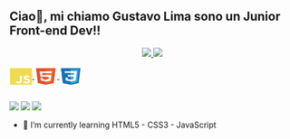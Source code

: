 ## Ciao👋, mi chiamo Gustavo Lima sono un Junior Front-end Dev!!
<div align="center">
  <a href="https://github.com/GustoLima">
  <img height="180em" src="https://github-readme-stats.vercel.app/api?username=gustolima&show_icons=true&theme=dracula&include_all_commits=true&count_private=true"/>
  <img height="180em" src="https://github-readme-stats.vercel.app/api/top-langs/?username=gustolima&layout=compact&langs_count=7&theme=dracula"/>
</div>
<div style="display: inline_block"><br>
  <img align="center" alt="Gusto-Js" height="30" width="40" src="https://raw.githubusercontent.com/devicons/devicon/master/icons/javascript/javascript-plain.svg">
  <img align="center" alt="Gusto-HTML" height="30" width="40" src="https://raw.githubusercontent.com/devicons/devicon/master/icons/html5/html5-original.svg">
  <img align="center" alt="Gusto-CSS" height="30" width="40" src="https://raw.githubusercontent.com/devicons/devicon/master/icons/css3/css3-original.svg">
</div>

##

<div> 
<a href="https://instagram.com/gustoolima" target="_blank"><img src="https://img.shields.io/badge/-Instagram-%23E4405F?style=for-the-badge&logo=instagram&logoColor=white" target="_blank"></a>
<a href = "mailto:gustavoferreiralima97@gmail.com"><img src="https://img.shields.io/badge/-Gmail-%23333?style=for-the-badge&logo=gmail&logoColor=white" target="_blank"></a>
<a href="https://www.linkedin.com/in/gustavo-ferreira-lima-787874127/" target="_blank"><img src="https://img.shields.io/badge/-LinkedIn-%230077B5?style=for-the-badge&logo=linkedin&logoColor=white" target="_blank"></a> 

 <!--![Snake animation](https://github.com/rafaballerini/gustolima/blob/output/github-contribution-grid-snake.svg)-->
 
</div>

<!-- - 👀 I’m interested in ... -->
- 🌱 I’m currently learning HTML5 - CSS3 - JavaScript
<!---
GustoLima/GustoLima is a ✨ special ✨ repository because its `README.md` (this file) appears on your GitHub profile.
You can click the Preview link to take a look at your changes.
---> 
